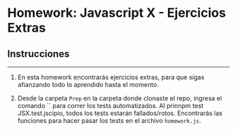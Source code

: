 # Homework: Javascript X - Ejercicios Extras

## Instrucciones
---
1. En esta homework encontrarás ejercicios extras, para que sigas afianzando todo lo aprendido hasta el momento.


2. Desde la carpeta `Prep` en la carpeta donde clonaste el repo, ingresa el comando `` para correr los tests automatizados. Al prinnpm test JSX.test.jscipio, todos los tests estarán fallados/rotos. Encontrarás las funciones para hacer pasar los tests en el archivo `homework.js`.

